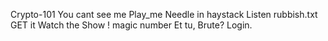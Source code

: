 Crypto-101
You cant see me
Play_me
Needle in haystack
Listen
rubbish.txt
GET it 
Watch the Show !
magic number
Et tu, Brute?
Login.
